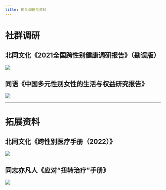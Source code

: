 ```yaml
---
title: 相关调研与资料
---
```


# 社群调研

## 北同文化《2021全国跨性别健康调研报告》（勘误版）

[![](/r1.jpg)](/北同文化《2021全国跨性别健康调研报告》（勘误版）.pdf)

## 同语《中国多元性别女性的生活与权益研究报告》

[![](/r2.jpg)](/同语《中国多元性别女性的生活与权益研究报告》.pdf)

---

# 拓展资料

## 北同文化《跨性别医疗手册（2022）》

[![](/m1.jpg)](/北同文化《跨性别医疗手册（2022）》.pdf)

## 同志亦凡人《应对“扭转治疗”手册》

[![](/m2.jpg)](/同志亦凡人《应对“扭转治疗”手册》.pdf)